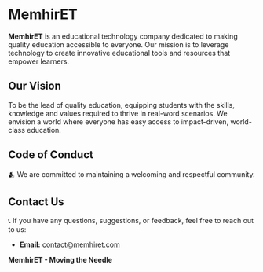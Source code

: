 # MemhirET

**MemhirET** is an educational technology company dedicated to making quality education accessible to everyone. Our mission is to leverage technology to create innovative educational tools and resources that empower learners.

## Our Vision

To be the lead of quality education, equipping students with the skills, knowledge and values required to thrive in real-word scenarios.
We envision a world where everyone has easy access to impact-driven, world-class education.

## Code of Conduct

🫂 We are committed to maintaining a welcoming and respectful community.

## Contact Us

📞 If you have any questions, suggestions, or feedback, feel free to reach out to us:

- **Email:** contact@memhiret.com

**MemhirET - Moving the Needle**
